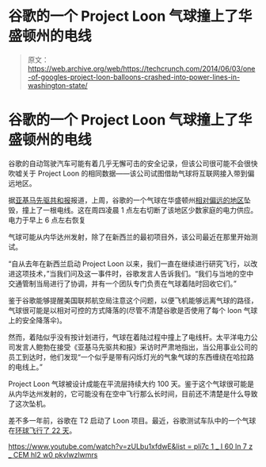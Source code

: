 # 谷歌的一个 Project Loon 气球撞上了华盛顿州的电线 

> 原文：<https://web.archive.org/web/https://techcrunch.com/2014/06/03/one-of-googles-project-loon-balloons-crashed-into-power-lines-in-washington-state/>

# 谷歌的一个 Project Loon 气球撞上了华盛顿州的电线

谷歌的自动驾驶汽车可能有着几乎无懈可击的安全记录，但该公司很可能不会很快吹嘘关于 Project Loon 的相同数据——该公司试图借助气球将互联网接入带到偏远地区。

据[亚基马先驱共和报](https://web.archive.org/web/20230214045333/http://www.yakimaherald.com/home/2221403-8/google-balloon-hit-power-lines-in-harrah-area)报道，上周，谷歌的一个气球在华盛顿州[相对偏远的地区](https://web.archive.org/web/20230214045333/https://www.google.com/maps/place/Harrah,+WA/@46.398858,-120.5472988,5389m/data=!3m1!1e3!4m2!3m1!1s0x549782e50a114fcd:0x41d3ca55d10d4b86)坠毁，撞上了一根电线。这在周四凌晨 1 点左右切断了该地区少数家庭的电力供应。电力于早上 6 点左右恢复

气球可能从内华达州发射，除了在新西兰的最初项目外，该公司最近在那里开始测试。

“自从去年在新西兰启动 Project Loon 以来，我们一直在继续进行研究飞行，以改进这项技术，”当我们问及这一事件时，谷歌发言人告诉我们。“我们与当地的空中交通管制当局进行了协调，并有一个团队专门负责在气球着陆时回收它们。”

鉴于谷歌能够提醒美国联邦航空局注意这个问题，以便飞机能够远离气球的路径，气球很可能是以相对可控的方式降落的(尽管不清楚谷歌是否使用了每个 loon 气球上的安全降落伞)。

然而，着陆似乎没有按计划进行，气球在着陆过程中撞上了电线杆。太平洋电力公司发言人鲍勃在接受《亚基马先驱共和报》采访时严肃地指出，当公用事业公司的员工到达时，他们发现“一个似乎是带有闪烁灯光的气象气球的东西缠绕在哈拉路的电线上。”

Project Loon 气球被设计成能在平流层持续大约 100 天。鉴于这个气球很可能是从内华达州发射的，它可能没有在空中飞行那么长时间，目前还不清楚是什么导致了这次坠机。

差不多一年前，谷歌在 T2 启动了 Loon 项目。最近，谷歌测试车队中的一个气球在[环球飞行了 22 天](https://web.archive.org/web/20230214045333/https://plus.google.com/+ProjectLoon/posts/bWn1HJmyqLk)。

[https://www.youtube.com/watch?v=zULbu1xfdwE&list = pli7c 1 _ I 60 ln 7 z _ CEM hl2 w0 pkvlwzlwmrs](https://web.archive.org/web/20230214045333/https://www.youtube.com/watch?v=zULbu1xfdwE&list=PLi7C1_I60LN7Z_CEMhl2w0pKVlwzlwMrs)